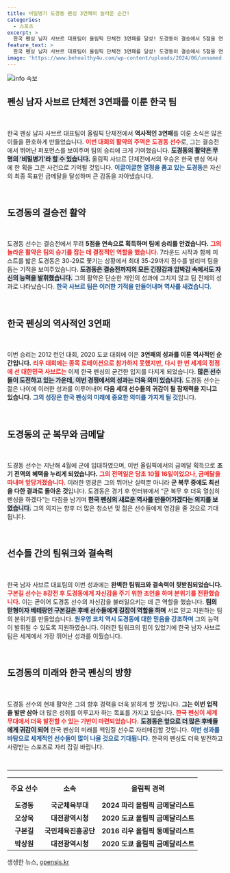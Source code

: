 ```yaml
---
title: 비밀병기 도경동 펜싱 3연패의 놀라운 순간!
categories:
  - 스포츠
excerpt: >
  한국 펜싱 남자 사브르 대표팀이 올림픽 단체전 3연패를 달성! 도경동이 결승에서 5점을 연속으로 따내며 팀을 승리로 이끌었다. 그의 활약과 함께 조기 전역 혜택도 주어졌다. 꿈의 금메달을 품은 도경동의 감동 스토리를 확인해보세요!
feature_text: >
  한국 펜싱 남자 사브르 대표팀이 올림픽 단체전 3연패를 달성! 도경동이 결승에서 5점을 연속으로 따내며 팀을 승리로 이끌었다. 그의 활약과 함께 조기 전역 혜택도 주어졌다. 꿈의 금메달을 품은 도경동의 감동 스토리를 확인해보세요!
image: 'https://www.behealthy4u.com/wp-content/uploads/2024/06/unnamed-file.png'
---
```


<p><img src="https://www.behealthy4u.com/wp-content/uploads/2024/06/unnamed-file.png" alt="info 속보" /></p>

<h2 data-ke-size="size26">펜싱 남자 사브르 단체전 3연패를 이룬 한국 팀</h2>

<p data-ke-size="size16">&nbsp;</p>

<p>한국 펜싱 남자 사브르 대표팀이 올림픽 단체전에서 <b>역사적인 3연패</b>를 이룬 소식은 많은 이들을 환호하게 만들었습니다. <b><span style="color: #ee2323;">이번 대회의 활약의 주역은 도경동 선수</span></b>로, 그는 결승전에서 뛰어난 퍼포먼스를 보여주며 팀의 승리에 크게 기여했습니다. <b><span style="background-color: #21538527;">도경동의 활약은 무명의 ‘비밀병기’라 할 수 있습니다.</span></b> 올림픽 사브르 단체전에서의 우승은 한국 펜싱 역사에 한 획을 그은 사건으로 기억될 것입니다. <b><span style="color: #1a5490;">이글이글한 열정을 품고 있는 도경동</span></b>은 자신의 최종 목표인 금메달을 달성하며 큰 감동을 자아냈습니다.</p>

<p data-ke-size="size16">&nbsp;</p>

<h2 data-ke-size="size26">도경동의 결승전 활약</h2>

<p data-ke-size="size16">&nbsp;</p>

<p>도경동 선수는 결승전에서 무려 <b>5점을 연속으로 획득하며 팀에 승리를 안겼습니다.</b> <b><span style="color: #ee2323;">그의 놀라운 활약은 팀의 승기를 잡는 데 결정적인 역할을 했습니다.</span></b> 7라운드 시작과 함께 피스트를 밟은 도경동은 30-29로 쫓기는 상황에서 최대 35-29까지 점수를 벌리며 팀을 돕는 기적을 보여주었습니다. <b><span style="background-color: #21538527;">도경동은 결승전까지의 모든 긴장감과 압박감 속에서도 자신의 능력을 발휘했습니다.</span></b> 그의 활약은 단순한 개인의 성과에 그치지 않고 팀 전체의 성과로 나타났습니다. <b><span style="color: #1a5490;">한국 사브르 팀은 이러한 기적을 만들어내며 역사를 새겼습니다.</span></b></p>

<p data-ke-size="size16">&nbsp;</p>

<h2 data-ke-size="size26">한국 펜싱의 역사적인 3연패</h2>

<p data-ke-size="size16">&nbsp;</p>

<p>이번 승리는 2012 런던 대회, 2020 도쿄 대회에 이은 <b>3연패의 성과를 이룬 역사적인 순간입니다.</b> <b><span style="color: #ee2323;">리우 대회에는 종목 로테이션으로 참가하지 못했지만, 다시 한 번 세계의 정점에 선 대한민국 사브르는</span></b> 이제 한국 펜싱의 굳건한 입지를 다지게 되었습니다. <b><span style="background-color: #21538527;">많은 선수들이 도전하고 있는 가운데, 이번 경쟁에서의 성과는 더욱 의미 있습니다.</span></b> 도경동 선수는 젊은 나이에 이러한 성과를 이루어내어 <b>다음 세대 선수들의 귀감이 될 잠재력을 지니고 있습니다.</b> <b><span style="color: #1a5490;">그의 성장은 한국 펜싱의 미래에 중요한 의미를 가지게 될 것</span></b>입니다.</p>

<p data-ke-size="size16">&nbsp;</p>

<h2 data-ke-size="size26">도경동의 군 복무와 금메달</h2>

<p data-ke-size="size16">&nbsp;</p>

<p>도경동 선수는 지난해 4월에 군에 입대하였으며, 이번 올림픽에서의 금메달 획득으로 <b>조기 전역의 혜택을 누리게 되었습니다.</b> <b><span style="color: #ee2323;">그의 전역일은 당초 10월 16일이었으나, 금메달을 따내며 앞당겨졌습니다.</span></b> 이러한 영광은 그의 뛰어난 실력뿐 아니라 <b>군 복무 중에도 최선을 다한 결과로 돌아온 것</b>입니다. 도경동은 경기 후 인터뷰에서 “군 복무 후 더욱 열심히 펜싱을 하겠다”는 다짐을 남기며 <b><span style="background-color: #21538527;">한국 펜싱의 새로운 역사를 만들어가겠다는 의지를 보였습니다.</span></b> 그의 의지는 향후 더 많은 청소년 및 젊은 선수들에게 영감을 줄 것으로 기대됩니다.</p>

<p data-ke-size="size16">&nbsp;</p>

<h2 data-ke-size="size26">선수들 간의 팀워크와 결속력</h2>

<p data-ke-size="size16">&nbsp;</p>

<p>한국 남자 사브르 대표팀의 이번 성과에는 <b>완벽한 팀워크와 결속력이 뒷받침되었습니다.</b> <b><span style="color: #ee2323;">구본길 선수는 8강전 후 도경동에게 자신감을 주기 위한 조언을 하며 분위기를 전환했습니다.</span></b> 이는 곧이어 도경동 선수의 자신감을 불러일으키는 데 큰 역할을 했습니다. <b><span style="background-color: #21538527;">팀의 맏형이자 베테랑인 구본길은 후배 선수들에게 길잡이 역할을 하며</span></b> 서로 믿고 지원하는 팀의 분위기를 만들었습니다. <b><span style="color: #1a5490;">원우영 코치 역시 도경동에 대한 믿음을 강조하며</span></b> 그의 능력이 발휘될 수 있도록 지원하였습니다. 이러한 팀워크의 힘이 있었기에 한국 남자 사브르 팀은 세계에서 가장 뛰어난 성과를 이뤘습니다.</p>

<p data-ke-size="size16">&nbsp;</p>

<h2 data-ke-size="size26">도경동의 미래와 한국 펜싱의 방향</h2>

<p data-ke-size="size16">&nbsp;</p>

<p>도경동 선수의 현재 활약은 그의 향후 경력을 더욱 밝히게 할 것입니다. <b>그는 이번 업적을 발판 삼아</b> 더 많은 성취를 이루고자 하는 목표를 가지고 있습니다. <b><span style="color: #ee2323;">한국 펜싱이 세계 무대에서 더욱 발전할 수 있는 기반이 마련되었습니다.</span></b> <b><span style="background-color: #21538527;">도경동은 앞으로 더 많은 후배들에게 귀감이 되어</span></b> 한국 펜싱의 미래를 책임질 선수로 자리매김할 것입니다. <b><span style="color: #1a5490;">이번 성과를 바탕으로 세계적인 선수들이 많이 나올 것으로 기대됩니다.</span></b> 한국의 펜싱도 더욱 발전하고 사랑받는 스포츠로 자리 잡길 바랍니다.</p>

<p data-ke-size="size16">&nbsp;</p>

<hr>

<table style="width: 100%; border-collapse: collapse;">
  <tr>
    <th style="text-align: center; height: 50px;"><b>주요 선수</b></th>
    <th style="text-align: center; height: 50px;"><b>소속</b></th>
    <th style="text-align: center; height: 50px;"><b>올림픽 경력</b></th>
  </tr>
  <tr>
    <td style="text-align: center; height: 17px;"><b>도경동</b></td>
    <td style="text-align: center; height: 17px;"><b>국군체육부대</b></td>
    <td style="text-align: center; height: 17px;"><b>2024 파리 올림픽 금메달리스트</b></td>
  </tr>
  <tr>
    <td style="text-align: center; height: 17px;"><b>오상욱</b></td>
    <td style="text-align: center; height: 17px;"><b>대전광역시청</b></td>
    <td style="text-align: center; height: 17px;"><b>2020 도쿄 올림픽 금메달리스트</b></td>
  </tr>
  <tr>
    <td style="text-align: center; height: 17px;"><b>구본길</b></td>
    <td style="text-align: center; height: 17px;"><b>국민체육진흥공단</b></td>
    <td style="text-align: center; height: 17px;"><b>2016 리우 올림픽 동메달리스트</b></td>
  </tr>
  <tr>
    <td style="text-align: center; height: 17px;"><b>박상원</b></td>
    <td style="text-align: center; height: 17px;"><b>대전광역시청</b></td>
    <td style="text-align: center; height: 17px;"><b>2020 도쿄 올림픽 금메달리스트</b></td>
  </tr>
</table>
생생한 뉴스, <a href="https://opensis.kr" rel="dofollow">opensis.kr</a>


